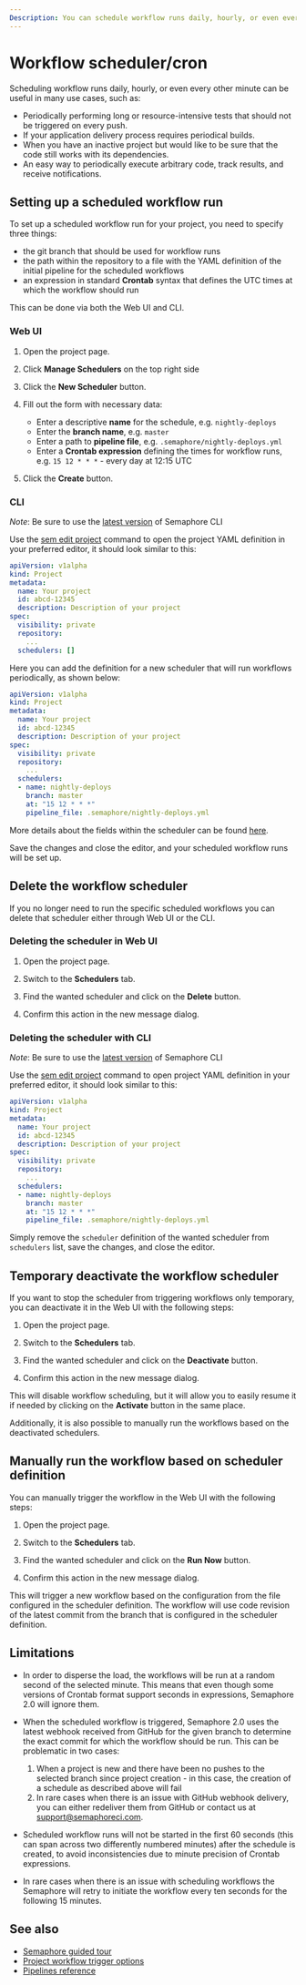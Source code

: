 ```yaml
---
Description: You can schedule workflow runs daily, hourly, or even every other minute using the workflow scheduler/cron. Workflow scheduler/cron can be set up via the GUI or CLI.
---
```


# Workflow scheduler/cron

Scheduling workflow runs daily, hourly, or even every other minute can be useful
in many use cases, such as:

- Periodically performing long or resource-intensive tests that should
not be triggered on every push.
- If your application delivery process requires periodical builds.
- When you have an inactive project but would like to be sure that the code still
works with its dependencies.
- An easy way to periodically execute arbitrary code, track results, and receive
notifications.

## Setting up a scheduled workflow run

To set up a scheduled workflow run for your project, you need to specify three
things:

- the git branch that should be used for workflow runs
- the path within the repository to a file with the YAML definition of the
initial pipeline for the scheduled workflows
- an expression in standard **Crontab** syntax that defines the UTC times at
which the workflow should run

This can be done via both the Web UI and CLI.

### Web UI

1. Open the project page.

2. Click **Manage Schedulers** on the top right side

3. Click the **New Scheduler** button.

5. Fill out the form with necessary data:

    - Enter a descriptive **name** for the schedule, e.g. `nightly-deploys`
    - Enter the **branch name**, e.g. `master`
    - Enter a path to **pipeline file**, e.g. `.semaphore/nightly-deploys.yml`
    - Enter a **Crontab expression** defining the times for workflow runs, e.g. `15 12 * * *` - every day at 12:15 UTC

6. Click the **Create** button.

### CLI

*Note*: Be sure to use the [latest version][update-cli] of Semaphore CLI

Use the [sem edit project][cli-edit-project] command to open the project YAML
definition in your preferred editor, it should look similar to this:

```yaml
apiVersion: v1alpha
kind: Project
metadata:
  name: Your project
  id: abcd-12345
  description: Description of your project
spec:
  visibility: private
  repository:
    ...
  schedulers: []
```

Here you can add the definition for a new scheduler that will run workflows
periodically, as shown below:

```yaml
apiVersion: v1alpha
kind: Project
metadata:
  name: Your project
  id: abcd-12345
  description: Description of your project
spec:
  visibility: private
  repository:
    ...
  schedulers:
  - name: nightly-deploys
    branch: master
    at: "15 12 * * *"
    pipeline_file: .semaphore/nightly-deploys.yml
```
 More details about the fields within the scheduler can be found
 [here][scheduler-yml-spec].

Save the changes and close the editor, and your scheduled workflow runs will be set up.

## Delete the workflow scheduler

If you no longer need to run the specific scheduled workflows you can delete
that scheduler either through Web UI or the CLI.

### Deleting the scheduler in Web UI

1. Open the project page.

2. Switch to the **Schedulers** tab.

3. Find the wanted scheduler and click on the **Delete** button.

4. Confirm this action in the new message dialog.

### Deleting the scheduler with CLI

*Note*: Be sure to use the [latest version][update-cli] of Semaphore CLI

Use the [sem edit project][cli-edit-project] command to open project YAML
definition in your preferred editor, it should look similar to this:

```yaml
apiVersion: v1alpha
kind: Project
metadata:
  name: Your project
  id: abcd-12345
  description: Description of your project
spec:
  visibility: private
  repository:
    ...
  schedulers:
  - name: nightly-deploys
    branch: master
    at: "15 12 * * *"
    pipeline_file: .semaphore/nightly-deploys.yml
```

Simply remove the `scheduler` definition of the wanted scheduler from `schedulers`
list, save the changes, and close the editor.

## Temporary deactivate the workflow scheduler

If you want to stop the scheduler from triggering workflows only temporary, you
can deactivate it in the Web UI with the following steps:

1. Open the project page.

2. Switch to the **Schedulers** tab.

3. Find the wanted scheduler and click on the **Deactivate** button.

4. Confirm this action in the new message dialog.

This will disable workflow scheduling, but it will allow you to easily
resume it if needed by clicking on the **Activate** button in the same place.

Additionally, it is also possible to manually run the workflows based on the
deactivated schedulers.

## Manually run the workflow based on scheduler definition

You can manually trigger the workflow in the Web UI with the following steps:

1. Open the project page.

2. Switch to the **Schedulers** tab.

3. Find the wanted scheduler and click on the **Run Now** button.

4. Confirm this action in the new message dialog.

This will trigger a new workflow based on the configuration from the file configured
in the scheduler definition. The workflow will use code revision of the latest
commit from the branch that is configured in the scheduler definition.

## Limitations

- In order to disperse the load, the workflows will be run at a random second
of the selected minute. This means that even though some versions of Crontab
format support seconds in expressions, Semaphore 2.0 will ignore them.

- When the scheduled workflow is triggered, Semaphore 2.0 uses the latest
webhook received from GitHub for the given branch to determine the exact commit
for which the workflow should be run.
This can be problematic in two cases:

    1. When a project is new and there have been no pushes to the selected branch since
    project creation - in this case, the creation of a schedule as described above will
    fail
    2. In rare cases when there is an issue with GitHub webhook delivery, you can
    either redeliver them from GitHub or contact us at support@semaphoreci.com.

- Scheduled workflow runs will not be started in the first 60 seconds (this
can span across two differently numbered minutes) after the schedule is created,
to avoid inconsistencies due to minute precision of Crontab expressions.

- In rare cases when there is an issue with scheduling workflows the Semaphore
will retry to initiate the workflow every ten seconds for the following 15 minutes.

## See also

- [Semaphore guided tour][guided-tour]
- [Project workflow trigger options][wf-trigger-options]
- [Pipelines reference][pipelines-ref]

[update-cli]: https://docs.semaphoreci.com/reference/sem-command-line-tool/#download-and-install
[cli-edit-project]: https://docs.semaphoreci.com/reference/sem-command-line-tool/#sem-edit_1
[scheduler-yml-spec]: https://docs.semaphoreci.com/reference/projects-yaml-reference/#schedulers
[guided-tour]: https://docs.semaphoreci.com/guided-tour/getting-started/
[wf-trigger-options]: https://docs.semaphoreci.com/essentials/project-workflow-trigger-options/
[pipelines-ref]: https://docs.semaphoreci.com/reference/pipeline-yaml-reference/
